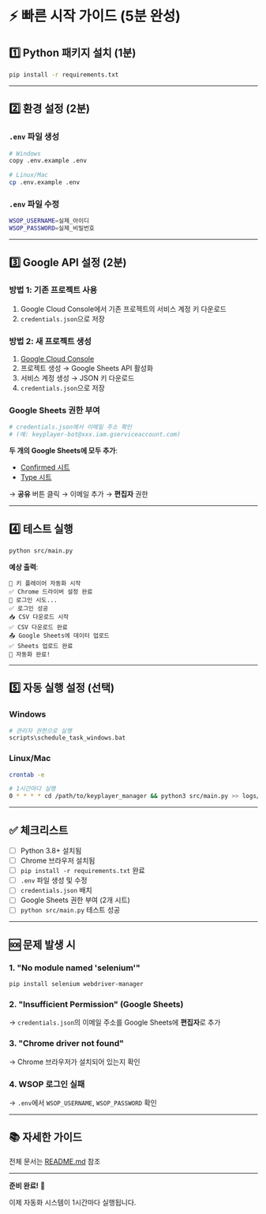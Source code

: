 # ⚡ 빠른 시작 가이드 (5분 완성)

## 1️⃣ Python 패키지 설치 (1분)

```bash
pip install -r requirements.txt
```

---

## 2️⃣ 환경 설정 (2분)

### `.env` 파일 생성

```bash
# Windows
copy .env.example .env

# Linux/Mac
cp .env.example .env
```

### `.env` 파일 수정

```bash
WSOP_USERNAME=실제_아이디
WSOP_PASSWORD=실제_비밀번호
```

---

## 3️⃣ Google API 설정 (2분)

### 방법 1: 기존 프로젝트 사용

1. Google Cloud Console에서 기존 프로젝트의 서비스 계정 키 다운로드
2. `credentials.json`으로 저장

### 방법 2: 새 프로젝트 생성

1. [Google Cloud Console](https://console.cloud.google.com/)
2. 프로젝트 생성 → Google Sheets API 활성화
3. 서비스 계정 생성 → JSON 키 다운로드
4. `credentials.json`으로 저장

### Google Sheets 권한 부여

```bash
# credentials.json에서 이메일 주소 확인
# (예: keyplayer-bot@xxx.iam.gserviceaccount.com)
```

**두 개의 Google Sheets에 모두 추가**:
- [Confirmed 시트](https://docs.google.com/spreadsheets/d/1bGotri5sqcxt1H07QlU4lxV98m_he6i2NfZRHqfNaxg)
- [Type 시트](https://docs.google.com/spreadsheets/d/19e7eDjoZRFZooghZJF3XmOZzZcgmqsp9mFAfjvJWhj4)

→ **공유** 버튼 클릭 → 이메일 추가 → **편집자** 권한

---

## 4️⃣ 테스트 실행

```bash
python src/main.py
```

**예상 출력**:
```
🚀 키 플레이어 자동화 시작
✅ Chrome 드라이버 설정 완료
🔑 로그인 시도...
✅ 로그인 성공
📥 CSV 다운로드 시작
✅ CSV 다운로드 완료
📤 Google Sheets에 데이터 업로드
✅ Sheets 업로드 완료
🎉 자동화 완료!
```

---

## 5️⃣ 자동 실행 설정 (선택)

### Windows

```bash
# 관리자 권한으로 실행
scripts\schedule_task_windows.bat
```

### Linux/Mac

```bash
crontab -e

# 1시간마다 실행
0 * * * * cd /path/to/keyplayer_manager && python3 src/main.py >> logs/cron.log 2>&1
```

---

## ✅ 체크리스트

- [ ] Python 3.8+ 설치됨
- [ ] Chrome 브라우저 설치됨
- [ ] `pip install -r requirements.txt` 완료
- [ ] `.env` 파일 생성 및 수정
- [ ] `credentials.json` 배치
- [ ] Google Sheets 권한 부여 (2개 시트)
- [ ] `python src/main.py` 테스트 성공

---

## 🆘 문제 발생 시

### 1. "No module named 'selenium'"

```bash
pip install selenium webdriver-manager
```

### 2. "Insufficient Permission" (Google Sheets)

→ `credentials.json`의 이메일 주소를 Google Sheets에 **편집자**로 추가

### 3. "Chrome driver not found"

→ Chrome 브라우저가 설치되어 있는지 확인

### 4. WSOP 로그인 실패

→ `.env`에서 `WSOP_USERNAME`, `WSOP_PASSWORD` 확인

---

## 📚 자세한 가이드

전체 문서는 [README.md](README.md) 참조

---

**준비 완료!** 🎉

이제 자동화 시스템이 1시간마다 실행됩니다.